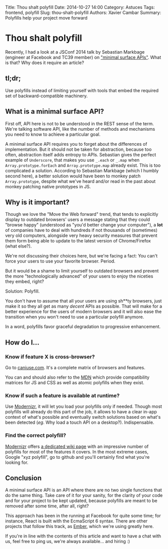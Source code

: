 Title: Thou shalt polyfill
Date: 2014-10-27 14:00
Category: Astuces
Tags: frontend, polyfill
Slug: thou-shalt-polyfill
Authors: Xavier Cambar
Summary: Polyfills help your project move forward

# Thou shalt polyfill

Recently, I had a look at a JSConf 2014 talk by Sebastian Markbage (engineer at
Facebook and TC39 member) on
["minimal surface APIs"](http://2014.jsconf.eu/speakers/sebastian-markbage-minimal-api-surface-area-learning-patterns-instead-of-frameworks.html).
What is that? Why does it require an article?

## tl;dr;

Use polyfills instead of limiting yourself with tools that embed the required
set of backward-compatible machinery.

## What is a minimal surface API?

First off, API here is not to be understood in the REST sense of the term.
We're talking software API, like the number of methods and mechanisms you need
to know to achieve a particular goal.

A minimal surface API requires you to forget about the differences of
implementation. But it should not be taken for abstraction, because too often,
abstraction itself adds entropy to APIs. Sebastian gives the perfect example of
`Underscore`, that makes you use `_.each` or `_.map` when
`Array.prototype.forEach` and `Array.prototype.map` already exist.
This is too complicated a solution. According to Sebastian Markbage (which I
humbly second here), a better solution would have been to monkey patch
`Array.prototype`, despite what we've heard and/or read in the past about
monkey patching native prototypes in JS.

## Why is it important?

Though we love the "Move the Web forward" trend, that tends to explicitly
display to outdated browsers' users a message stating that they could "browse
happy" (understood as "you'd better change your computer"), a __lot__ of
companies have to deal with hundreds if not thousands of (sometimes) very old
computers, alongside very heavy security measures that prevent them form being
able to update to the latest version of Chrome/Firefox (what else?).

We're not discussing their choices here, but we're facing a fact: You can't
force your users to use your favorite browser. Period.

But it would be a shame to limit yourself to outdated browsers and prevent the
more "technologically advanced" of your users to enjoy the niceties they embed,
right?

Solution: Polyfill.

You don't have to assume that all your users are using sh\*\*ty browsers, just
make it so they all get as many _decent_ APIs as possible.
That will make for a better experience for the users of modern browsers and it
will also ease the transition when you won't need to use a particular polyfill
anymore.

In a word, polyfills favor graceful degradation to progressive enhancement.

## How do I...

### Know if feature X is cross-browser?

Go to [caniuse.com](http://caniuse.com). It's a complete matrix of browsers and
features.

You can and should also refer to the
[MDN](https://developer.mozilla.org/en-US/docs/Web) which provide
compatibility matrices for JS and CSS as well as atomic polyfills when they
exist.

### Know if such a feature is available at runtime?

Use [Modernizr](http://modernizr.com/), it will let you load your polyfills
only if needed. Though most polyfills will already do this part of the job, it
allows to have a clear in-app context of what's possible and eventually switch
solutions based on what's been detected (_eg_. Why load a touch API on a
desktop?). Indispensable.

### Find the correct polyfill?

[Modernizr](http://modernizr.com/) offers
[a dedicated wiki page](https://github.com/Modernizr/Modernizr/wiki/HTML5-Cross-Browser-Polyfills)
with an impressive number of polyfills for most of the features it covers.
In the most extreme cases, Google "xyz polyfill", go to github and you'll
certainly find what you're looking for.

## Conclusion

A minimal surface API is an API where there are no two single functions that
do the same thing. Take care of it for your sanity, for the clarity of your
code and for your project to be kept updated, because polyfills are meant to be
removed after some time, after all, right?

This approach has been in the running at Facebook for quite some time; for
instance, React is built with the EcmaScript 6 syntax. There are other projects
that follow this track, as [Ember](http://emberjs.com), which we're using
greatly here.

If you're in line with the contents of this article and want to have a chat
with us, feel free to ping us, we're always available... and hiring :)

